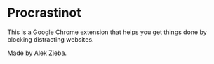 Procrastinot
============

This is a Google Chrome extension that helps you get things done by blocking distracting websites.

Made by Alek Zieba.

